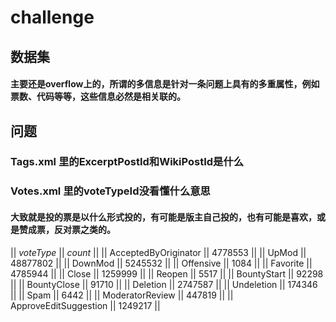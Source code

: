 challenge
============

## 数据集
#### 主要还是overflow上的，所谓的多信息是针对一条问题上具有的多重属性，例如票数、代码等等，这些信息必然是相关联的。


## 问题
### Tags.xml 里的ExcerptPostId和WikiPostId是什么
### Votes.xml 里的voteTypeId没看懂什么意思
#### 大致就是投的票是以什么形式投的，有可能是版主自己投的，也有可能是喜欢，或是赞成票，反对票之类的。

|| *voteType* || *count* ||
|| AcceptedByOriginator || 4778553 ||
|| UpMod  || 48877802 ||
|| DownMod  || 5245532 ||
|| Offensive || 1084 || 
|| Favorite || 4785944 ||
|| Close || 1259999 ||
|| Reopen || 5517 ||
|| BountyStart || 92298 ||
|| BountyClose || 91710 ||
|| Deletion || 2747587 ||
|| Undeletion || 174346 ||
|| Spam || 6442 ||
|| ModeratorReview || 447819 ||
|| ApproveEditSuggestion ||  1249217 || 




